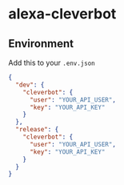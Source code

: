 # alexa-cleverbot

## Environment
Add this to your `.env.json`
```json
{
  "dev": {
    "cleverbot": {
      "user": "YOUR_API_USER",
      "key": "YOUR_API_KEY"
    }
  },
  "release": {
    "cleverbot": {
      "user": "YOUR_API_USER",
      "key": "YOUR_API_KEY"
    }
  }
}
```

